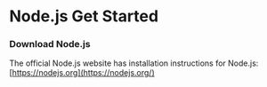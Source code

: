# Node.js Get Started

### Download Node.js

The official Node.js website has installation instructions for Node.js: [https://nodejs.org](https://nodejs.org/)

